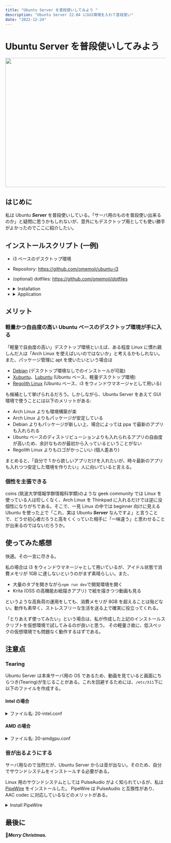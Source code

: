 ```yaml
---
title: "Ubuntu Server を普段使いしてみよう "
description: "Ubuntu Server 22.04 にGUI環境を入れて普段使い"
date: "2022-12-24"
---
```


# Ubuntu Server を普段使いしてみよう

<img src="/images/content/ubuntu_i3/ubuntu_i3_01.png" width="720" height="405" >

## はじめに

私は Ubuntu **_Server_** を普段使いしている。「サーバ用のものを普段使い出来るのか」と疑問に思うかもしれないが、意外にもデスクトップ用としても使い勝手がよかったのでここに紹介したい。

## インストールスクリプト (一例)

- i3 ベースのデスクトップ環境
- Repository: https://github.com/omemoji/ubuntu-i3
- (optional) dotfiles: https://github.com/omemoji/dotfiles
- <details>
  <summary>Installation</summary>
  1. <a href="https://ubuntu.com/download/server">Get and install Ubuntu Server 22.04 on your computer</a><br>
  2. 
     
     ``` 
     git clone https://github.com/omemoji/ubuntu-i3.git
     cd ubuntu-i3
     sh install.sh
     ```
  </details>
- <details>
  <summary>Application</summary>

  | Category                | Application          |
  | ----------------------- | -------------------- |
  | Window manager          | i3                   |
  | Launcher                | i3-dmenu-desktop     |
  | Input method (Japanese) | Fcitx5 and Mozc      |
  | Sound                   | PipeWire (AAC codec) |
  | Terminal                | rxvt-unicode         |
  | Browser                 | Google Chrome        |
  | Mailer                  | Thunderbird          |
  | Editor                  | Visual Studio Code   |
  | File manager            | Thunar               |
  | Image viewer            | Ristoretto           |
  | PDF viewer              | Evince               |
  | Media player            | VLC                  |
  | Image editor            | GIMP, Inkscape       |

  | Category     | Application(CUI) |
  | ------------ | ---------------- |
  | Shell        | zsh              |
  | Browser      | w3m              |
  | Editor       | Vim, Neovim      |
  | File Manager | Ranger           |

  </details>

## メリット

### 軽量かつ自由度の高い Ubuntu ベースのデスクトップ環境が手に入る

「軽量で自由度の高い」デスクトップ環境といえば、ある程度 Linux に慣れ親しんだ人は「Arch Linux を使えばいいのではないか」と考えるかもしれない。
また、パッケージ管理に apt を使いたいという場合は

- [Debian](https://debian.org) (デスクトップ環境なしでのインストールが可能)
- [Xubuntu](https://xubuntu.org/)、[Lubuntu](https://lubuntu.me) (Ubuntu ベース、軽量デスクトップ環境)
- [Regolith Linux](https://regolith-linux.org/) (Ubuntu ベース、i3 をウィンドウマネージャとして用いる)

も候補として挙げられるだろう。しかしながら、Ubuntu Server をあえて GUI 環境で使うことには以下のメリットがある:

- Arch Linux よりも環境構築が楽
- Arch Linux よりもパッケージが安定している
- Debian よりもパッケージが新しい上、場合によっては ppa で最新のアプリも入れられる
- Ubuntu ベースのディストリビューションよりも入れられるアプリの自由度が高いため、余計なものが最初から入っているということがない
- Regolith Linux よりもロゴがかっこいい (個人差あり)

まとめると、「自分で 1 から欲しいアプリだけを入れたいが、時々最新のアプリも入れつつ安定した環境を作りたい」人に向いていると言える。

### 個性を主張できる

coins (筑波大学情報学群情報科学類)のような geek community では Linux を使っている人は珍しくなく、Arch Linux を Thinkpad に入れるだけでは逆に没個性になりがちである。そこで、一見 Linux の中では beginner 向けに見える Ubuntu を使った上で「これ、実は Ubuntu **_Server_** なんですよ」と言うことで、どうせ初心者だろうと高をくくっていた相手に「一味違う」と思わせることが出来るのではないだろうか。

## 使ってみた感想

快適。その一言に尽きる。

私の場合は i3 をウィンドウマネージャとして用いているが、アイドル状態で消費メモリが 1GB に達しないというのがまず素晴らしい。また、

- 大量のタブを開きながら`npm run dev`で開発環境を開く
- Krita (OSS の高機能お絵描きアプリ) で絵を描きつつ動画も見る

というような高負荷の運用をしても、消費メモリが 8GB を超えることは殆どない。動作も素早く、ストレスフリーな生活を送る上で確実に役立ってくれる。

「とりあえず使ってみたい」という場合は、私が作成した上記のインストールスクリプトを仮想環境で試してみるのが良いと思う。
その軽量さ故に、低スペックの仮想環境でも問題なく動作するはずである。

## 注意点

### Tearing

Ubuntu Server は本来サーバ用の OS であるため、動画を見ていると画面にちらつき(Tearing)が生じることがある。これを回避するためには、`/etc/X11`下に以下のファイルを作成する。

#### Intel の場合

<details>
<summary>ファイル名: 20-intel.conf
</summary>
内容:

```
Section "Device"

  Identifier "Intel Graphics"

  Driver "intel"

  Option "TearFree" "true"

EndSection
```

</details>

#### AMD の場合

<details>
<summary>ファイル名: 20-amdgpu.conf
</summary>
内容:

```
Section "Device"

  Identifier "AMD Graphics"

  Driver "amdgpu"

  Option "TearFree" "true"

EndSection
```
</details>

### 音が出るようにする

サーバ用なので当然だが、Ubuntu Server からは音が出ない。そのため、自分でサウンドシステムをインストールする必要がある。

Linux 用のサウンドシステムとしては PulseAudio がよく知られているが、私は [PipeWire](https://wiki.archlinux.jp/index.php/PipeWire) をインストールした。
PipeWire は PulseAudio と互換性があり、AAC codec に対応しているなどのメリットがある。

<details>
<summary>Install PipeWire</summary>

```

yes | sudo add-apt-repository ppa:pipewire-debian/pipewire-upstream
yes | sudo add-apt-repository ppa:pipewire-debian/wireplumber-upstream
yes | sudo apt update
yes | sudo apt install gstreamer1.0-pipewire libpipewire-0.3-{0,dev,modules} libspa-0.2-{bluetooth,dev,jack,modules} pipewire{,-{audio-client-libraries,pulse,bin,jack,alsa,v4l2,libcamera,locales,tests}} \
libpipewire-module-x11-bell \
wireplumber{,-doc} gir1.2-wp-0.4 libwireplumber-0.4-{0,dev}
yes | sudo apt install --no-install-recommends pavucontrol pulseaudio-utils

```

</details>

## 最後に

🎄**_Merry Christmas._**
